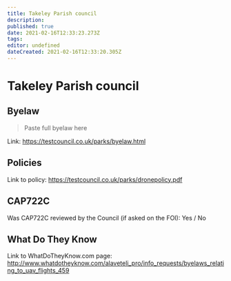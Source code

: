 ```yaml
---
title: Takeley Parish council
description: 
published: true
date: 2021-02-16T12:33:23.273Z
tags: 
editor: undefined
dateCreated: 2021-02-16T12:33:20.305Z
---
```


# Takeley Parish council


## Byelaw
> Paste full byelaw here

Link:
https://testcouncil.co.uk/parks/byelaw.html

## Policies
Link to policy:
https://testcouncil.co.uk/parks/dronepolicy.pdf

## CAP722C

Was CAP722C reviewed by the Council (if asked on the FOI): Yes / No

## What Do They Know

Link to WhatDoTheyKnow.com page:
http://www.whatdotheyknow.com/alaveteli_pro/info_requests/byelaws_relating_to_uav_flights_459

